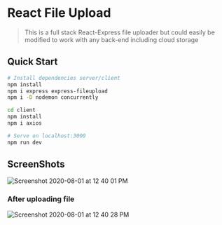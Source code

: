 # React File Upload

> This is a full stack React-Express file uploader but could easily be modified to work with any back-end including cloud storage

## Quick Start

```bash
# Install dependencies server/client
npm install
npm i express express-fileupload
npm i -D nodemon concurrently

cd client
npm install
npm i axios

# Serve on localhost:3000
npm run dev
```

## ScreenShots
![Screenshot 2020-08-01 at 12 40 01 PM](https://user-images.githubusercontent.com/34600724/89096697-27b7e480-d3f6-11ea-9d54-d6423c1d954a.png)

### After uploading file
![Screenshot 2020-08-01 at 12 40 28 PM](https://user-images.githubusercontent.com/34600724/89096703-2edef280-d3f6-11ea-857d-5c6853e84b94.png)

